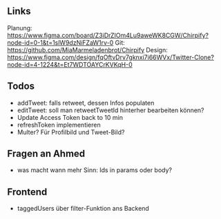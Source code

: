 ## Links

Planung: https://www.figma.com/board/Z3iDrZIOm4Lu9aweWK8CGW/Chirpify?node-id=0-1&t=1slW9dzNiFZaW1rv-0
Git: https://github.com/MiaMarmeladenbrot/Chirpify
Design: https://www.figma.com/design/fqOftvDrv7gknxi7i66WVx/Twitter-Clone?node-id=4-1224&t=Et7WDTOAYCrKVKqH-0

## Todos

- addTweet: falls retweet, dessen Infos populaten
- editTweet: soll man retweetTweetId hinterher bearbeiten können?
- Update Access Token back to 10 min
- refreshToken implementieren
- Multer? Für Profilbild und Tweet-Bild?

## Fragen an Ahmed

- was macht wann mehr Sinn: Ids in params oder body?

## Frontend

- taggedUsers über filter-Funktion ans Backend

